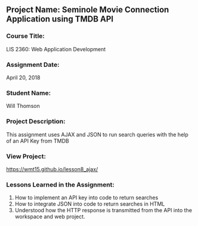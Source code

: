 ## Project Name:  Seminole Movie Connection Application using TMDB API

### Course Title:
LIS 2360:  Web Application Development

### Assignment Date:  
April 20, 2018

### Student Name:  
Will Thomson

### Project Description:
This assignment uses AJAX and JSON to run search queries with the help of an API Key from TMDB

### View Project:
https://wmt15.github.io/lesson8_ajax/

### Lessons Learned in the Assignment:
1. How to implement an API key into code to return searches
2. How to integrate JSON into code to return searches in HTML
3. Understood how the HTTP response is transmitted from the API into the workspace and web project.
